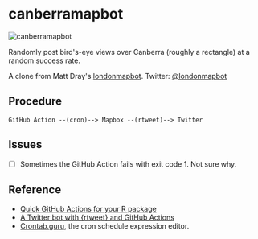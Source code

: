 # canberramapbot

![canberramapbot](https://github.com/rexarski/canberramapbot/workflows/canberramapbot/badge.svg)

Randomly post bird's-eye views over Canberra (roughly a rectangle) at a random success rate.

A clone from Matt Dray's [londonmapbot](https://github.com/matt-dray/londonmapbot). Twitter: [@londonmapbot](https://twitter.com/londonmapbot)

## Procedure

```
GitHub Action --(cron)--> Mapbox --(rtweet)--> Twitter
```

## Issues

- [ ] Sometimes the GitHub Action fails with exit code 1. Not sure why.

## Reference

- [Quick GitHub Actions for your R package](https://www.rostrum.blog/2020/08/09/ghactions-pkgs/)
- [A Twitter bot with {rtweet} and GitHub Actions](https://www.rostrum.blog/2020/09/21/londonmapbot/)
- [Crontab.guru](https://crontab.guru/), the cron schedule expression editor.
